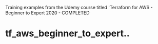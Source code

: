 Training examples from the Udemy course titled 'Terraform for AWS - Beginner to Expert 2020 - COMPLETED
# tf_aws_beginner_to_expert..
